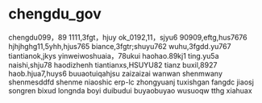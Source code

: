 # chengdu_gov
chengdu099，89
1111,3fgt，hjuy
ok_0192,11，sjyu6
90909,eftg,hus7676
hjhjhghg11,5yhh,hjus765
biance,3fgtr;shuyu762
wuhu,3fgdd.yu767
tiantianok,jkys
yinweiwoshuaia，78ukui
haohao.89kj1
ting.yu5a
naishi,shju78
haodizhenh
tiantianxs,HSUYU82
tianz
buxil,8927
haob.hjua7,huys6
buuaotuiqahjsu
zaizaizai
wanwan
shenmwany
shenmesddfd
shenme
niaoshic
erp-lc
zhongyuanj
tuxishgan
fangdc
jiaosj
songren
bixud
longnda
boyi
duibudui
buyaobuyao
wusuoqw
tthg
xiahuax
